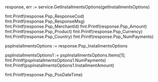 response, err := service.GetInstallmentsOptions(getInstallmentsOptions)

fmt.Printf(response.Psp_ResponseCod)
fmt.Printf(response.Psp_ResponseMsg)
fmt.Printf(response.Psp_MerchantId)
fmt.Printf(response.Psp_Amount)
fmt.Printf(response.Psp_Product)
fmt.Printf(response.Psp_Currency)
fmt.Printf(response.Psp_Country)
fmt.Printf(response.Psp_NumPayments)

pspInstallmentsOptions := response.Psp_InstallmentsOptions

pspInstallmentsOptions1 := pspInstallmentsOptions.Items[1];
fmt.Printf(pspInstallmentsOptions1.NumPayments)
fmt.Printf(pspInstallmentsOptions1.InstallmentAmount)


fmt.Printf(response.Psp_PosDateTime)
